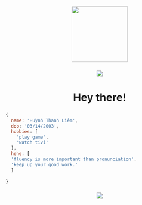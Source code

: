 <div align="center">
  <img height="150" src="https://avatars.githubusercontent.com/u/95570833?v=4"  />
</div>

###

###

<!-- VISITOR -->
<div align="center">
  <img src="https://visitor-badge.laobi.icu/badge?page_id=limbanga.limbanga"  />
</div>

###

<h1 align="center">Hey there!</h1>

###

```js
{
  name: 'Huỳnh Thanh Liêm',
  dob: '03/14/2003',
  hobbies: [
    'play game',
    'watch tivi'
  ],
  hehe: [
  'fluency is more important than pronunciation',
  'keep up your good work.'
  ]
  
}
```


###
<div align="center">
  <img src="https://streak-stats.demolab.com/?user=limbanga&locale=en&mode=daily&theme=dark&hide_border=false&border_radius=5&order=3"  />
</div>
